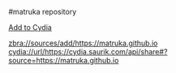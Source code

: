#matruka repository

[Add to Cydia](cydia://url/https://cydia.saurik.com/api/share#?source=https://matruka.github.io)



<a href="Add to Zebra">
zbra://sources/add/https://matruka.github.io
</a>

<a href="Add to Sileo">
cydia://url/https://cydia.saurik.com/api/share#?source=https://matruka.github.io
</a>